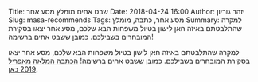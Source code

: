 Title: שבט אחים מומלץ מסע אחר
Date: 2018-04-24 16:00
Author: יזהר גוריון
Slug: masa-recommends
Tags: מסע אחר, כתבה, מומלץ
Summary: למקרה שהתלבטתם באיזה חאן לישון בטיול משפחות הבא שלכם, מסע אחר יצאו בסקירת המובחרים בשבילכם. כמובן ששבט אחים ברשימה!

למקרה שהתלבטתם באיזה חאן לישון בטיול משפחות הבא שלכם, מסע אחר יצאו בסקירת המובחרים בשבילכם. כמובן ששבט אחים ברשימה! [הכתבה המלאה מאפריל 2019 כאן](https://www.masa.co.il/article/%d7%a7%d7%a8%d7%95%d7%91-%d7%9c%d7%98%d7%91%d7%a2-%d7%94%d7%90%d7%95%d7%a8%d7%97%d7%a0%d7%99%d7%9d-%d7%94%d7%9b%d7%99-%d7%98%d7%95%d7%91%d7%99%d7%9d-%d7%91%d7%90%d7%a8%d7%a5/).
